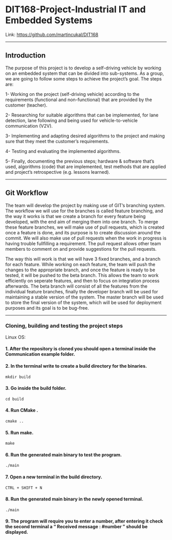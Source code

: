 # DIT168-Project-Industrial IT and Embedded Systems 
Link: https://github.com/martincukal/DIT168

*****************************************************************************************************

## Introduction

The purpose of this project is to develop a self-driving vehicle by working on an embedded system that can be divided into sub-systems. 
As a group, we are going to follow some steps to achieve the project’s goal. The steps are:

1- Working on the project (self-driving vehicle) according to the requirements (functional and non-functional) that are provided by the customer (teacher). 

2- Researching for suitable algorithms that can be implemented, for lane detection, lane following and being used for vehicle-to-vehicle communication (V2V).

3- Implementing and adapting desired algorithms to the project and making sure that they meet the customer’s requirements.
 
4- Testing and evaluating the implemented algorithms.

5- Finally, documenting the previous steps; hardware & software that’s used, algorithms (code) that are implemented, test methods that are applied and project’s retrospective (e.g. lessons learned).

*****************************************************************************************************

## Git Workflow

The team will develop the project by making use of GIT’s branching system. The workflow we will use for the branches is called feature branching, and the way it works is that we create a branch for every feature being developed, with the end aim of merging them into one branch. To merge these feature branches, we will make use of pull requests, which is created once a feature is done, and its purpose is to create discussion around the commit. We will also make use of pull requests when the work in progress is having trouble fullfilling a requirement. The pull request allows other team members to comment on and provide suggestions for the pull requests.

The way this will work is that we will have 3 fixed branches, and a branch for each feature. While working on each feature, the team will push the changes to the appropriate branch, and once the feature is ready to be tested, it will be pushed to the beta branch. This allows the team to work efficiently on seperate features, and then to focus on integration process afterwards. The beta branch will consist of all the features from the individual feature branches, finally the developer branch will be used for maintaining a stable version of the system. The master branch will be used to store the final version of the system, which will be used for deployment purposes and its goal is to be bug-free.

****************************************************************************************************

### Cloning, building and testing the project steps

Linux OS:

#### 1. After the repository is cloned you should open a terminal inside the Communication example folder.

#### 2. In the terminal write  to create a build directory for the binaries.
` mkdir build `

#### 3. Go inside the build folder.
`cd build `

#### 4. Run CMake .
` cmake .. `

#### 5. Run make.
` make `

#### 6. Run the generated main binary to test the program.
` ./main `

#### 7. Open a new terminal in the build directory.
` CTRL + SHIFT + N `

#### 8. Run the generated main binary in the newly opened terminal.
` ./main `

#### 9. The program will require you to enter a number, after entering it check the second terminal a “ Received message : #number ” should be displayed.
